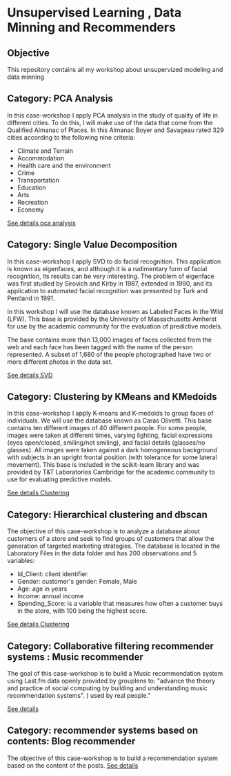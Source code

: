 # Unsupervised Learning , Data Minning and Recommenders

## Objective

This repository contains all my workshop about unsupervized modeling and data minning

## Category: PCA Analysis

In this case-workshop I apply PCA analysis  in the study of quality of life in different cities. To do this, I will make  use of the data that come  from the Qualified Almanac of Places. In this Almanac Boyer and Savageau rated 329 cities according to the following nine criteria:

   - Climate and Terrain
   - Accommodation
   - Health care and the environment
   - Crime
   - Transportation
   - Education
   - Arts
   - Recreation
   - Economy

[See details pca analysis](https://github.com/eduardotoledoZero/unsupervised_learning/blob/main/pca/Life%20Quality%20Dimensionality%20in%20Cities.ipynb)



## Category: Single Value Decomposition

In this case-workshop I apply SVD to do facial recognition. This application is known as eigenfaces, and although it is a rudimentary form of facial recognition, its results can be very interesting. The problem of eigenface was first studied by Sirovich and Kirby in 1987, extended in 1990, and its application to automated facial recognition was presented by Turk and Pentland in 1991.

In this workshop I will use the database known as Labeled Faces in the Wild (LFW). This base is provided by the University of Massachusetts Amherst for use by the academic community for the evaluation of predictive models.

The base contains more than 13,000 images of faces collected from the web and each face has been tagged with the name of the person represented. A subset of 1,680 of the people photographed have two or more different photos in the data set.

[See details SVD](https://github.com/eduardotoledoZero/unsupervised_learning/blob/main/single%20value%20decomposition/facial%20recognition%20with%20SVD.ipynb)


## Category: Clustering by KMeans and KMedoids


In this case-workshop I apply K-means and K-medoids to group faces of individuals. We will use the database known as Caras Olivetti. This base contains ten different images of 40 different people. For some people, images were taken at different times, varying lighting, facial expressions (eyes open/closed, smiling/not smiling), and facial details (glasses/no glasses). All images were taken against a dark homogeneous background with subjects in an upright frontal position (with tolerance for some lateral movement). This base is included in the scikit-learn library and was provided by T&T Laboratories Cambridge for the academic community to use for evaluating predictive models.

[See details Clustering](https://github.com/eduardotoledoZero/unsupervised_learning/blob/main/k-means%20and%20k-medoids/facial%20recognition%20with%20K-Means%20and%20K-Medoids.ipynb)



## Category: Hierarchical clustering and dbscan


The objective of this case-workshop is to analyze a  database about customers of a store and seek to find groups of customers that allow the generation of targeted marketing strategies. The database is located in the Laboratory Files in the data folder and has 200 observations and 5 variables:

- Id_Client: client identifier.
- Gender: customer's gender: Female, Male
- Age: age in years
- Income: annual income
- Spending_Score: is a variable that measures how often a customer buys in the store, with 100 being the highest score.

[See details Clustering](https://github.com/eduardotoledoZero/unsupervised_learning/blob/main/hierarchical%20clustering%20and%20dbscan/Customers%20Segmentation.ipynb)



## Category: Collaborative filtering recommender systems : Music recommender


The goal of this case-workshop is to build a Music recommendation system using Last.fm data openly provided by grouplens to: "advance the theory and practice of social computing by building and understanding music recommendation systems". ) used by real people."

[See details]()


## Category: recommender systems  based on contents: Blog recommender

The objective of this case-workshop is to build a recommendation system based on the content of the posts.
[See details]()
